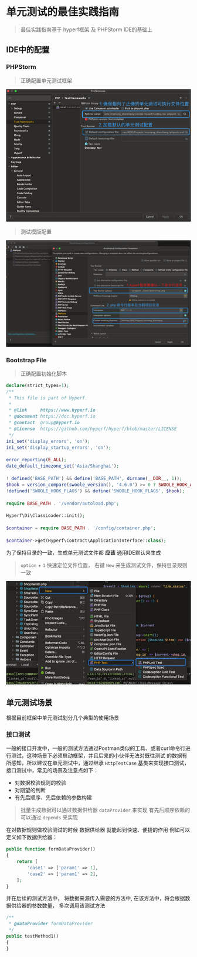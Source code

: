# 单元测试的最佳实践指南
> 最佳实践指南基于 hyperf框架 及 PHPStorm IDE的基础上


## IDE中的配置

### PHPStorm

> 正确配置单元测试框架

![单元测试配置](../../resource/phpunit-config.png)

> 测试模版配置

![单元测试模版配置](../../resource/phpunit-config2.png)

### Bootstrap File

> 正确配置初始化脚本
```php
declare(strict_types=1);
/**
 * This file is part of Hyperf.
 *
 * @link     https://www.hyperf.io
 * @document https://doc.hyperf.io
 * @contact  group@hyperf.io
 * @license  https://github.com/hyperf/hyperf/blob/master/LICENSE
 */
ini_set('display_errors', 'on');
ini_set('display_startup_errors', 'on');

error_reporting(E_ALL);
date_default_timezone_set('Asia/Shanghai');

! defined('BASE_PATH') && define('BASE_PATH', dirname(__DIR__, 1));
$hook = version_compare(swoole_version(), '4.6.0') >= 0 ? SWOOLE_HOOK_ALL ^ SWOOLE_HOOK_SOCKETS : SWOOLE_HOOK_ALL;
!defined('SWOOLE_HOOK_FLAGS') && define('SWOOLE_HOOK_FLAGS', $hook);

require BASE_PATH . '/vendor/autoload.php';

Hyperf\Di\ClassLoader::init();

$container = require BASE_PATH . '/config/container.php';

$container->get(Hyperf\Contract\ApplicationInterface::class);
```
为了保持目录的一致，生成单元测试文件都 **应该** 通用IDE默认来生成
> `option` + `1` 快速定位文件位置， 右键 `New` 来生成测试文件，保持目录规则一致

![生成单元测试文件](../../resource/phpunit-config3.jpg)

## 单元测试场景
根据目前框架中单元测试划分几个典型的使用场景
### 接口测试
一般的接口开发中，一般的测试方法通过Postman类似的工具、或者curl命令行进行测试，这种场景下必须启动框架，并且后来的小伙伴无法对既往测试
的数据有所感知，所以建议在单元测试中，通过继承 `HttpTestCase` 基类来实现接口测试，接口测试中，常见的场景及注意点如下：
- 对数据校验规则的校验
- 对期望的判断
- 有先后顺序、先后依赖的参数构建

> 批量生成数据可以通过数据供给器 `dataProvider` 来实现 有先后顺序依赖的 可以通过 `depends` 来实现
 
在对数据规则做校验测试的时候 数据供给器 就能起到快速、便捷的作用
例如可以定义如下数据供给器：
```php
public function formDataProvider()
{
    return [
        'case1' => ['param1' => 1],
        'case2' => ['param1' => 2],
    ];
}
```
并在后续的测试方法中， 将数据来源传入需要的方法中, 在该方法中，将会根据数据供给器的参数数量， 多次调用该测试方法
```php
/**
 * @dataProvider formDataProvider
 */
public testMethod1()
{
}
```
### 
